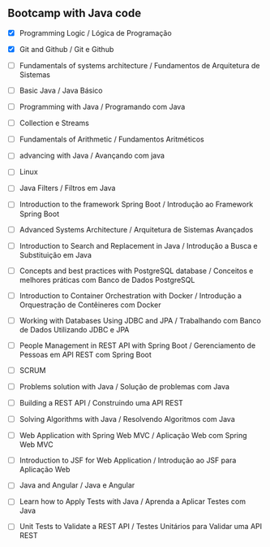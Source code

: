 ## Bootcamp with Java code

- [x] Programming Logic / Lógica de Programação  
- [x] Git and Github / Git e Github
- [ ] Fundamentals of systems architecture / Fundamentos de Arquitetura de Sistemas
- [ ] Basic Java / Java Básico
- [ ] Programming with Java / Programando com Java
- [ ] Collection e Streams
- [ ] Fundamentals of Arithmetic / Fundamentos Aritméticos 
- [ ] advancing with Java / Avançando com java
- [ ] Linux
- [ ] Java Filters / Filtros em Java
- [ ] Introduction to the framework Spring Boot / Introdução ao Framework Spring Boot
- [ ] Advanced Systems Architecture / Arquitetura de Sistemas Avançados
- [ ] Introduction to Search and Replacement in Java / Introdução a Busca e Substituição em Java
- [ ] Concepts and best practices with PostgreSQL database / Conceitos e melhores práticas com Banco de Dados PostgreSQL
- [ ] Introduction to Container Orchestration with Docker / Introdução a Orquestração de Contêineres com Docker
- [ ] Working with Databases Using JDBC and JPA / Trabalhando com Banco de Dados Utilizando JDBC e JPA
- [ ] People Management in REST API with Spring Boot / Gerenciamento de Pessoas em API REST com Spring Boot
- [ ] SCRUM
- [ ] Problems solution with Java / Solução de problemas com Java
- [ ] Building a REST API / Construindo uma API REST
- [ ] Solving Algorithms with Java / Resolvendo Algoritmos com Java
- [ ] Web Application with Spring Web MVC / Aplicação Web com Spring Web MVC
- [ ] Introduction to JSF for Web Application / Introdução ao JSF para Aplicação Web
- [ ] Java and Angular / Java e Angular
- [ ] Learn how to Apply Tests with Java / Aprenda a Aplicar Testes com Java
- [ ] Unit Tests to Validate a REST API / Testes Unitários para Validar uma API REST


